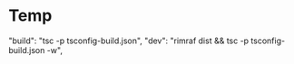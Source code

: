 # Temp


"build": "tsc -p tsconfig-build.json",
    "dev": "rimraf dist && tsc -p tsconfig-build.json -w",
